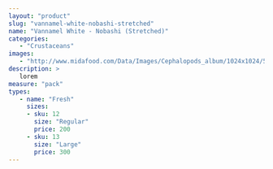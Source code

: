 ```yaml
---
layout: "product"
slug: "vannamel-white-nobashi-stretched"
name: "Vannamel White - Nobashi (Stretched)"
categories:
   - "Crustaceans"
images:
   - "http://www.midafood.com/Data/Images/Cephalopods_album/1024x1024/54acdb77e60ec196.jpg"
description: >
   lorem
measure: "pack"
types: 
   - name: "Fresh"
     sizes: 
     - sku: 12
       size: "Regular"
       price: 200
     - sku: 13
       size: "Large"
       price: 300
---
```

